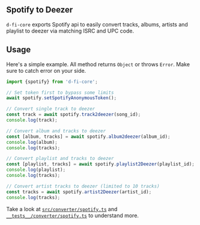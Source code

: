 ## Spotify to Deezer

`d-fi-core` exports Spotify api to easily convert tracks, albums, artists and playlist to deezer via matching ISRC and UPC code.

## Usage

Here's a simple example. All method returns `Object` or throws `Error`. Make sure to catch error on your side.

```ts
import {spotify} from 'd-fi-core';

// Set token first to bypass some limits
await spotify.setSpotifyAnonymousToken();

// Convert single track to deezer
const track = await spotify.track2deezer(song_id);
console.log(track);

// Convert album and tracks to deezer
const [album, tracks] = await spotify.album2deezer(album_id);
console.log(album);
console.log(tracks);

// Convert playlist and tracks to deezer
const [playlist, tracks] = await spotify.playlist2Deezer(playlist_id);
console.log(playlist);
console.log(tracks);

// Convert artist tracks to deezer (limited to 10 tracks)
const tracks = await spotify.artist2Deezer(artist_id);
console.log(tracks);
```

Take a look at [`src/converter/spotify.ts`](https://github.com/d-fi/d-fi-core/blob/master/src/converter/spotify.ts) and [`__tests__/converter/spotify.ts`](https://github.com/d-fi/d-fi-core/blob/master/__tests__/converter/spotify.ts) to understand more.
